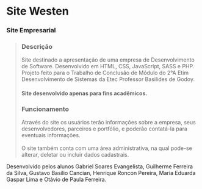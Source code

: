 # Site Westen
### Site Empresarial
>### Descrição
> Site destinado a apresentação de uma empresa de Desenvolvimento de Software. Desenvolvido em HTML, CSS, JavaScript, SASS e PHP.
> <br>
> Projeto feito para o Trabalho de Conclusão de Módulo do 2°A Etim Desenvolvimento de Sistemas da Etec Professor Basilides de Godoy.
>#### Site desenvolvido apenas para fins acadêmicos.
>### Funcionamento
> Através do site os usuários terão informações sobre a empresa, seus desenvolvedores, parceiros e portfólio, e poderão contatá-la para eventuais informações.  
> <br>
> O site também conta com uma área administrativa, na qual pode-se alterar, deletar ou incluir dados cadastrais. 

Desenvolvido pelos alunos Gabriel Soares Evangelista, Guilherme Ferreira da Silva, Gustavo Basilio Cancian, Henrique Roncon Pereira, Maria Eduarda Gaspar Lima e Otávio de Paula Ferreira.
